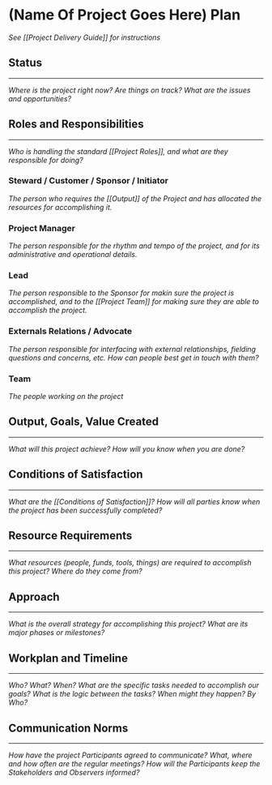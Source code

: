 # (Name Of Project Goes Here) Plan
_See [[Project Delivery Guide]] for instructions_ 

## Status
___

_Where is the project right now? Are things on track? What are the issues and opportunities?_

## Roles and Responsibilities
_____

_Who is handling the standard [[Project Roles]], and what are they responsible for doing?_

### Steward / Customer / Sponsor / Initiator
_The person who requires the [[Output]] of the Project and has allocated the resources for accomplishing it._

### Project Manager
_The person responsible for the rhythm and tempo of the project, and for its administrative and operational details._

### Lead
_The person responsible to the Sponsor for makin sure the project is accomplished, and to the [[Project Team]] for making sure they are able to accomplish the project._

### Externals Relations / Advocate
_The person responsible for interfacing with external relationships, fielding questions and concerns, etc. How can people best get in touch with them?_

### Team
_The people working on the project_

## Output, Goals, Value Created
____
_What will this project achieve? How will you know when you are done?_

## Conditions of Satisfaction
____

_What are the [[Conditions of Satisfaction]]? How will all parties know when the project has been successfully completed?_

## Resource Requirements
___
_What resources (people, funds, tools, things) are required to accomplish this project? Where do they come from?_

## Approach
____
_What is the overall strategy for accomplishing this project? What are its major phases or milestones?_

## Workplan and Timeline
___
_Who? What? When? What are the specific tasks needed to accomplish our goals? What is the logic between the tasks? When might they happen? By Who?_

## Communication Norms
_____
_How have the project Participants agreed to communicate? What, where and how often are the regular meetings? How will the Participants keep the Stakeholders and Observers informed?_